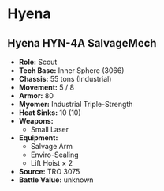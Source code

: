 # Hyena
## Hyena HYN-4A SalvageMech
- **Role:** Scout
- **Tech Base:** Inner Sphere (3066)
- **Chassis:** 55 tons (Industrial)
- **Movement:** 5 / 8
- **Armor:** 80
- **Myomer:** Industrial Triple-Strength
- **Heat Sinks:** 10 (10)
- **Weapons:**
  - Small Laser
- **Equipment:**
  - Salvage Arm
  - Enviro-Sealing
  - Lift Hoist × 2
- **Source:** TRO 3075
- **Battle Value:** unknown


